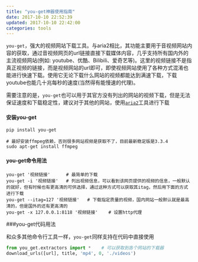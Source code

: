 ```yaml
---
title: "you-get神器使用指南"
date: 2017-10-10 22:52:39
updated: 2017-10-10 22:42:00
categories: tools
---
```


`you-get`，强大的视频网站下载工具。与aria2相比，其功能主要用于音视频网站内容的获取，通过音视频网页的url链接直接下载媒体内容，几乎支持所有国内外的主流视频网站(例如: youtube、优酷、Bilibili、爱奇艺等)。这里的视频链接不是指真正视频的链接，而是视频网站的url即可，即使视频网站使用了各种方式混淆也能进行快速下载。使用它无论下载什么网站的视频都能达到满速下载，下载youtube也能几十兆每秒的速度(当然得有能慢速的代理)。

需要注意的是，`you-get`也可以用于其官方没有列出的网站的视频下载，但是无法保证速度和下载稳定性，建议对于其他的网站，使用[`aria2`](https://haofly.net/aria2)工具进行下载

#### 安装you-get

```shell
pip install you-get

# 最好安装ffmpeg依赖，否则很多网站视频是获取不了，目前最新稳定版是3.3.4
sudo apt-get install ffmpeg
```

#### you-get命令用法

```shell
you-get '视频链接'		# 最简单的下载
you-get -i '视频链接'	# 列出视频信息，可以看到该网页提供的视频的信息，一般默认的就好，但有时候也有更高清的可供选择，通过这种方式可以获取其itag，然后用下面的方式进行下载
you-get --itag=127 '视频链接'	# 下载指定质量的视频，国内网站一般默认就是最高清的，但是国外的还有更高清的
you-get -x 127.0.0.1:8118 '视频链接'	# 设置http代理
```

###you-get代码用法

和众多其他命令行工具一样，`you-get`同样支持在代码中直接使用

```python
from you_get.extractors import *	# 可以获取到各个网站的下载器
download_urls([url], title, 'mp4', 0, './videos')
```

